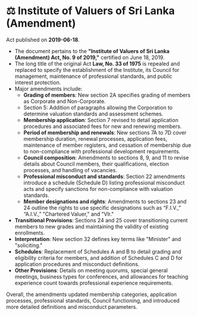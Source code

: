 # ⚖️  Institute of Valuers of Sri Lanka (Amendment)

Act published on **2019-06-18**.

- The document pertains to the **"Institute of Valuers of Sri Lanka (Amendment) Act, No. 9 of 2019,"** certified on June 18, 2019.
- The long title of the original Act **Law, No. 33 of 1975** is repealed and replaced to specify the establishment of the Institute, its Council for management, maintenance of professional standards, and public interest protection.
- Major amendments include:
  - **Grading of members**: New section 2A specifies grading of members as Corporate and Non-Corporate.
  - Section 5: Addition of paragraphs allowing the Corporation to determine valuation standards and assessment schemes.
  - **Membership application**: Section 7 revised to detail application procedures and associated fees for new and renewing members.
  - **Period of membership and renewals**: New sections 7A to 7D cover membership duration, renewal processes, application fees, maintenance of member registers, and cessation of membership due to non-compliance with professional development requirements.
  - **Council composition**: Amendments to sections 8, 9, and 11 to revise details about Council members, their qualifications, election processes, and handling of vacancies.
  - **Professional misconduct and standards**: Section 22 amendments introduce a schedule (Schedule D) listing professional misconduct acts and specify sanctions for non-compliance with valuation standards.
  - **Member designations and rights**: Amendments to sections 23 and 24 outline the rights to use specific designations such as “F.I.V.,” “A.I.V.,” "Chartered Valuer," and "Vlr."
- **Transitional Provisions**: Sections 24 and 25 cover transitioning current members to new grades and maintaining the validity of existing enrollments.
- **Interpretation**: New section 32 defines key terms like "Minister" and "soliciting."
- **Schedules**: Replacement of Schedules A and B to detail grading and eligibility criteria for members, and addition of Schedules C and D for application procedures and misconduct definitions.
- **Other Provisions**: Details on meeting quorums, special general meetings, business types for conferences, and allowances for teaching experience count towards professional experience requirements.

Overall, the amendments updated membership categories, application processes, professional standards, Council functioning, and introduced more detailed definitions and misconduct parameters.
